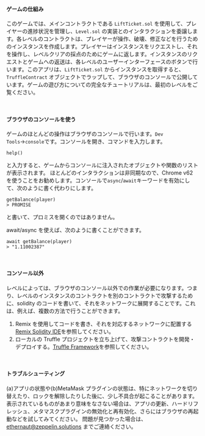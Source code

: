 &nbsp;

#### ゲームの仕組み

このゲームでは、メインコントラクトである `LiftTicket.sol` を使用して、プレイヤーの進捗状況を管理し、`Level.sol` の実装とのインタラクションを委譲します。各レベルのコントラクトは、プレイヤーが操作、破壊、修正などを行うためのインスタンスを作成します。プレイヤーはインスタンスをリクエストし、それを操作し、レベルクリアの採点のためにゲームに返します。インスタンスのリクエストとゲームへの返送は、各レベルのユーザーインターフェースのボタンで行います。このアプリは、`LiftTicket.sol` からインスタンスを取得すると、`TruffleContract` オブジェクトでラップして、ブラウザのコンソールで公開しています。ゲームの遊び方についての完全なチュートリアルは、最初のレベルをご覧ください。

&nbsp;

#### ブラウザのコンソールを使う

ゲームのほとんどの操作はブラウザのコンソールで行います。`Dev Tools`→`console`です。コンソールを開き、コマンドを入力します。

```
help()
```

と入力すると、ゲームからコンソールに注入されたオブジェクトや関数のリストが表示されます。
ほとんどのインタラクションは非同期なので、Chrome v62 を使うことをお勧めします。コンソールで`async`/`await`キーワードを有効にして、次のように書く代わりにします。

```
getBalance(player)
> PROMISE
```

と書いて、プロミスを開くのではありません。

await/async を使えば、次のように書くことができます。

```
await getBalance(player)
> "1.11002387"
```

&nbsp;

#### コンソール以外

レベルによっては、ブラウザのコンソール以外での作業が必要になります。つまり、レベルのインスタンスのコントラクトを別のコントラクトで攻撃するために、solidity のコードを書いて、それをネットワークに展開することです。これは、例えば、複数の方法で行うことができます。

1. Remix を使用してコードを書き、それを対応するネットワークに配置する [Remix Solidity IDE](https://remix.ethereum.org/)を参照してください。
2. ローカルの Truffle プロジェクトを立ち上げて、攻撃コントラクトを開発・デプロイする。[Truffle Framework](http://truffleframework.com/)を参照してください。

&nbsp;

#### トラブルシューティング

(a)アプリの状態や(b)MetaMask プラグインの状態は、特にネットワークを切り替えたり、ロックを解除したりした後に、少し不具合が起こることがあります。表示されているものがあまり意味をなさない場合は、アプリの更新、ハードリフレッシュ、メタマスクプラグインの無効化と再有効化、さらにはブラウザの再起動などを試してみてください。
問題が見つかった場合は、ethernaut@zeppelin.solutions までご連絡ください。
